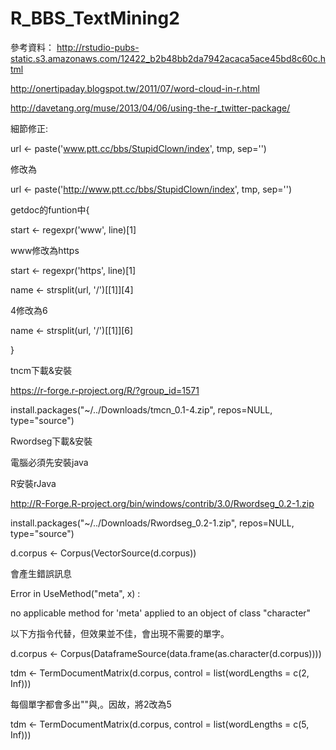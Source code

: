 # R_BBS_TextMining2

參考資料：
http://rstudio-pubs-static.s3.amazonaws.com/12422_b2b48bb2da7942acaca5ace45bd8c60c.html

http://onertipaday.blogspot.tw/2011/07/word-cloud-in-r.html

http://davetang.org/muse/2013/04/06/using-the-r_twitter-package/
<BR>

細節修正:

url <- paste('www.ptt.cc/bbs/StupidClown/index', tmp, sep='')

修改為

url <- paste('http://www.ptt.cc/bbs/StupidClown/index', tmp, sep='')



getdoc的funtion中{

  start <- regexpr('www', line)[1]
  
  www修改為https
  
  start <- regexpr('https', line)[1]

  name <- strsplit(url, '/')[[1]][4]
  
  4修改為6
  
  name <- strsplit(url, '/')[[1]][6]

}



tncm下載&安裝

  https://r-forge.r-project.org/R/?group_id=1571
  
  install.packages("~/../Downloads/tmcn_0.1-4.zip", repos=NULL, type="source")
  
  
  
Rwordseg下載&安裝

  電腦必須先安裝java
  
  R安裝rJava
  
  http://R-Forge.R-project.org/bin/windows/contrib/3.0/Rwordseg_0.2-1.zip
  
  install.packages("~/../Downloads/Rwordseg_0.2-1.zip", repos=NULL, type="source")



d.corpus <- Corpus(VectorSource(d.corpus))

會產生錯誤訊息

Error in UseMethod("meta", x) :

  no applicable method for 'meta' applied to an object of class "character"

以下方指令代替，但效果並不佳，會出現不需要的單字。

d.corpus <- Corpus(DataframeSource(data.frame(as.character(d.corpus))))




tdm <- TermDocumentMatrix(d.corpus, control = list(wordLengths = c(2, Inf)))

每個單字都會多出""與,。因故，將2改為5

tdm <- TermDocumentMatrix(d.corpus, control = list(wordLengths = c(5, Inf)))


